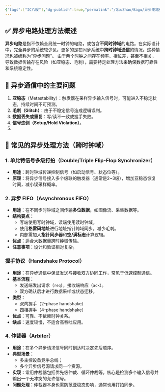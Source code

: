 ```yaml
---
{"tags":["IC八股"],"dg-publish":true,"permalink":"/QiuZhao/Bagu/异步电路处理方法/","dgPassFrontmatter":true}
---
```


## ✅ 异步电路处理方法概述
**异步电路**是指不依赖全局统一时钟的电路，或包含**不同时钟域**的电路。在实际设计中，完全异步的系统较少见，更多的是在同步系统中**跨时钟域通信**的情况，这种情况也被统称为“异步问题”。
由于两个时钟之间存在频率、相位差，甚至不相关，导致数据传输存在风险（如亚稳态、毛刺），需要特定处理方法来确保数据可靠性和系统稳定性。

## 🚧 异步通信中的主要问题
1. **亚稳态**（Metastability）：触发器在采样异步输入信号时，可能进入不稳定状态，持续时间不可预测。
2. **毛刺（Glitch）**：由于不稳定信号造成逻辑误判。
3. **数据丢失或重复**：写/读不一致或握手失败。
4. **信号违例（Setup/Hold Violation）**。
5. 
## 📌 常见的异步处理方法（跨时钟域）
### 1. 单比特信号多级打拍（Double/Triple Flip-Flop Synchronizer）
- **用途**：跨时钟域传递控制信号（如启动信号、状态位等）。
- **原理**：将异步信号接入多个级联的触发器（通常是2~3级），增加亚稳态恢复时间，减小误采样概率。

### 2. 异步 FIFO（Asynchronous FIFO）
- **用途**：在不同步时钟域之间传输**多位数据**，如图像流、采集数据等。
- **结构要点**：
    - 写端使用写时钟域，读端使用读时钟域。
    - 使用**格雷码地址**进行地址指针跨域同步，减少毛刺。
    - 内部需加入**指针同步器**和**空/满标志**计算逻辑。
- **优点**：适合大数据量跨时钟域传输。
- **注意事项**：设计和验证相对复杂。

### 握手协议（Handshake Protocol）
- **用途**：在异步通信中保证发送与接收双方协同工作，常见于低速控制通信。
- **基本流程**：
    - 发送端发出请求（`req`），接收端响应（`ack`）。
    - 双方确认后才进行数据采样或状态迁移。
- **类型**：
    - 双向握手（2-phase handshake）
    - 四相握手（4-phase handshake）
- **优点**：可靠、不依赖时钟关系。
- **缺点**：速度较慢，不适合高吞吐应用。

### 4. 仲裁器（Arbiter）
- **用途**：在多个异步请求信号同时到达时决定先后顺序。
- **典型场景**：
    - 多主控设备竞争总线；
    - 多个异步信号源请求同一个资源。
- **实现**：常用仲裁器包括优先级仲裁、循环仲裁等。核心是检测多个输入信号并输出一个无冲突的允许信号。
- **问题处理**：仲裁器本身也需防范亚稳态影响，通常也用打拍同步。